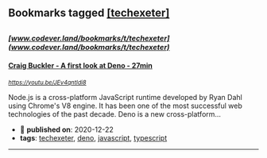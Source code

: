 ## Bookmarks tagged [[techexeter]](https://www.codever.land/search?q=[techexeter])

_<sup><sup>[www.codever.land/bookmarks/t/techexeter](www.codever.land/bookmarks/t/techexeter)</sup></sup>_
---
#### [Craig Buckler  - A first look at Deno - 27min](https://youtu.be/JEv4qntldi8)
_<sup>https://youtu.be/JEv4qntldi8</sup>_

Node.js is a cross-platform JavaScript runtime developed by Ryan Dahl using Chrome's V8 engine. It has been one of the most successful web technologies of the past decade. Deno is a new cross-platform...
* :calendar: **published on**: 2020-12-22
* **tags**: [techexeter](../tagged/techexeter.md), [deno](../tagged/deno.md), [javascript](../tagged/javascript.md), [typescript](../tagged/typescript.md)
---
